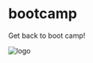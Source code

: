 # bootcamp
Get back to boot camp! 


![logo](https://cdn.bulbagarden.net/upload/thumb/9/91/255Torchic.png/250px-255Torchic.png)